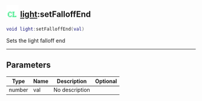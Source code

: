 ## <img src="../../.gitbook/assets/client.png" width="32" height="32" /> [light](../light/README.md):setFalloffEnd

```lua
void light:setFalloffEnd(val)
```

Sets the light falloff end

-----------------
## Parameters

| Type   | Name | Description | Optional |
| ------ | ---- | ----------- | -------: |
| number | val | No description |  |
